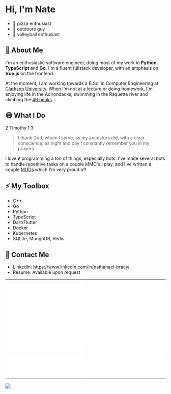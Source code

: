 # Hi, I'm Nate

 - 🍕 pizza enthusiast
 - 🌳 outdoors guy
 - 🏐 volleyball enthusiast

## 🔭 About Me

I'm an enthusiastic software engineer, doing most of my work in **Python**, **TypeScript** and **Go**. I'm a fluent fullstack developer, with an emphasis on **Vue.js** on the frontend.

At the moment, I am working towards a B.Sc. in Computer Engineering at [Clarkson University](https://www.clarkson.edu/). When I'm not at a lecture or doing homework, I'm enjoying life in the Adirondacks, swimming in the Raquette river and climbing the [46 peaks](https://adk46er.org/).

## 😄 What I Do

2 Timothy 1:3
<blockquote>
  I thank God, whom I serve, as my ancestors did, with a clear conscience, as night and day I constantly remember you in my prayers.
</blockquote>

I love 💕 programming a ton of things, especially bots. I've made several bots to handle repetitive tasks on a couple MMO's I play, and I've written a couple [MUDs](http://www.wikipedia.org/wiki/MUD) which I'm very proud of!

## ⚡ My Toolbox
 - C++
 - Go
 - Python
 - TypeScript
 - Dart/Flutter
 - Docker
 - Kubernetes
 - SQLite, MongoDB, Redis

## 📨 Contact Me
 - LinkedIn: https://www.linkedin.com/in/nathanael-bracy/
 - Resume: Available upon request

<table>
  <tr>
    <td align="center">
      <img src="https://github.com/servusdei2018/servusdei2018/blob/main/metrics.classic.svg">
    </td>
    <td align="center">
      <img src="https://github.com/servusdei2018/servusdei2018/blob/main/metrics.plugin.achievements.svg">
    </td>
  </tr>
  <tr>
    <td align="center">
      <img src="https://github.com/servusdei2018/servusdei2018/blob/main/metrics.plugin.languages.svg">
    </td>
    <td align="center">
      <img src="https://github.com/servusdei2018/servusdei2018/blob/main/metrics.plugin.reactions.svg">
    </td>
  </tr>
</table>
<a href="https://holopin.io/@servusdei2018"><img src="https://holopin.io/api/user/board?user=servusdei2018"></a>
